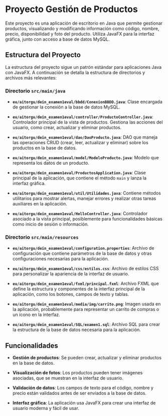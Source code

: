 # Proyecto Gestión de Productos

Este proyecto es una aplicación de escritorio en Java que permite gestionar productos, visualizando y modificando información como código, nombre, precio, disponibilidad y foto del producto. Utiliza JavaFX para la interfaz gráfica, junto con acceso a base de datos MySQL.

## Estructura del Proyecto

La estructura del proyecto sigue un patrón estándar para aplicaciones Java con JavaFX. A continuación se detalla la estructura de directorios y archivos más relevantes:

### Directorio `src/main/java`

- **`eu/aitorgu/dein_examen1eval/bbdd/ConexionBBDD.java`**: Clase encargada de gestionar la conexión a la base de datos MySQL.

- **`eu/aitorgu/dein_examen1eval/controller/ProductoController.java`**: Controlador principal de la vista de productos. Gestiona las acciones del usuario, como crear, actualizar y eliminar productos.

- **`eu/aitorgu/dein_examen1eval/dao/DaoProducto.java`**: DAO que maneja las operaciones CRUD (crear, leer, actualizar y eliminar) sobre los productos en la base de datos.

- **`eu/aitorgu/dein_examen1eval/model/ModeloProducto.java`**: Modelo que representa los datos de un producto.

- **`eu/aitorgu/dein_examen1eval/ProductosApplication.java`**: Clase principal de la aplicación, que contiene el método `main` y lanza la interfaz gráfica.

- **`eu/aitorgu/dein_examen1eval/util/Utilidades.java`**: Contiene métodos utilitarios para mostrar alertas, manejar errores y realizar otras tareas auxiliares en la aplicación.

- **`eu/aitorgu/dein_examen1eval/HelloController.java`**: Controlador asociado a la vista principal, posiblemente para funcionalidades básicas como inicio de sesión o información.

### Directorio `src/main/resources`

- **`eu/aitorgu/dein_examen1eval/configuration.properties`**: Archivo de configuración que contiene parámetros de la base de datos y otras configuraciones necesarias para la aplicación.

- **`eu/aitorgu/dein_examen1eval/css/estilos.css`**: Archivo de estilos CSS para personalizar la apariencia de la interfaz de usuario.

- **`eu/aitorgu/dein_examen1eval/fxml/principal.fxml`**: Archivo FXML que define la estructura y componentes de la interfaz principal de la aplicación, como los botones, campos de texto y tablas.

- **`eu/aitorgu/dein_examen1eval/media/img/carrito.png`**: Imagen usada en la aplicación, probablemente para representar un carrito de compras o un ícono en la interfaz.

- **`eu/aitorgu/dein_examen1eval/SQL/examen1.sql`**: Archivo SQL para crear la estructura de la base de datos necesaria para la aplicación.

## Funcionalidades

- **Gestión de productos**: Se pueden crear, actualizar y eliminar productos en la base de datos.

- **Visualización de fotos**: Los productos pueden tener imágenes asociadas, que se muestran en la interfaz de usuario.

- **Validación de datos**: Los campos de texto para el código, nombre y precio están validados antes de ser enviados a la base de datos.

- **Interfaz gráfica**: La aplicación usa JavaFX para crear una interfaz de usuario moderna y fácil de usar.

